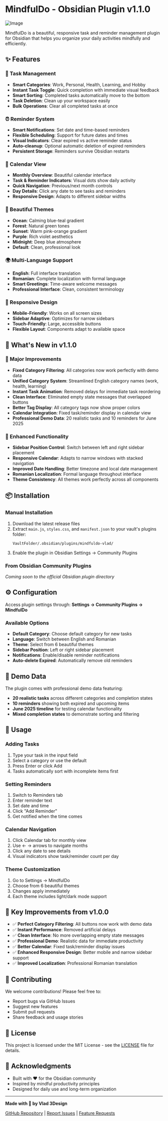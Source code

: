 # MindfulDo - Obsidian Plugin v1.1.0

![Image](https://github.com/user-attachments/assets/b9b1e7cc-7ed8-4154-a5d5-c298ad3e9658)

MindfulDo is a beautiful, responsive task and reminder management plugin for Obsidian that helps you organize your daily activities mindfully and efficiently.

## ✨ Features

### 🎯 Task Management
- **Smart Categories**: Work, Personal, Health, Learning, and Hobby
- **Instant Task Toggle**: Quick completion with immediate visual feedback
- **Smart Sorting**: Completed tasks automatically move to the bottom
- **Task Deletion**: Clean up your workspace easily
- **Bulk Operations**: Clear all completed tasks at once

### ⏰ Reminder System
- **Smart Notifications**: Set date and time-based reminders
- **Flexible Scheduling**: Support for future dates and times
- **Visual Indicators**: Clear expired vs active reminder status
- **Auto-cleanup**: Optional automatic deletion of expired reminders
- **Persistent Storage**: Reminders survive Obsidian restarts

### 📅 Calendar View
- **Monthly Overview**: Beautiful calendar interface
- **Task & Reminder Indicators**: Visual dots show daily activity
- **Quick Navigation**: Previous/next month controls
- **Day Details**: Click any date to see tasks and reminders
- **Responsive Design**: Adapts to different sidebar widths

### 🎨 Beautiful Themes
- **Ocean**: Calming blue-teal gradient
- **Forest**: Natural green tones
- **Sunset**: Warm pink-orange gradient
- **Purple**: Rich violet aesthetics
- **Midnight**: Deep blue atmosphere
- **Default**: Clean, professional look

### 🌍 Multi-Language Support
- **English**: Full interface translation
- **Romanian**: Complete localization with formal language
- **Smart Greetings**: Time-aware welcome messages
- **Professional Interface**: Clean, consistent terminology

### 📱 Responsive Design
- **Mobile-Friendly**: Works on all screen sizes
- **Sidebar Adaptive**: Optimizes for narrow sidebars
- **Touch-Friendly**: Large, accessible buttons
- **Flexible Layout**: Components adapt to available space

## 🚀 What's New in v1.1.0

### 🔧 Major Improvements
- **Fixed Category Filtering**: All categories now work perfectly with demo data
- **Unified Category System**: Streamlined English category names (work, health, learning)
- **Instant Task Animation**: Removed delays for immediate task reordering
- **Clean Interface**: Eliminated empty state messages that overlapped buttons
- **Better Tag Display**: All category tags now show proper colors
- **Calendar Integration**: Fixed task/reminder display in calendar view
- **Professional Demo Data**: 20 realistic tasks and 10 reminders for June 2025

### 🎯 Enhanced Functionality
- **Sidebar Position Control**: Switch between left and right sidebar placement
- **Responsive Calendar**: Adapts to narrow windows with stacked navigation
- **Improved Date Handling**: Better timezone and local date management
- **Romanian Localization**: Formal language throughout interface
- **Theme Consistency**: All themes work perfectly across all components

## 📦 Installation

### Manual Installation
1. Download the latest release files
2. Extract `main.js`, `styles.css`, and `manifest.json` to your vault's plugins folder:
   ```
   VaultFolder/.obsidian/plugins/mindfuldo-vlad/
   ```
3. Enable the plugin in Obsidian Settings → Community Plugins

### From Obsidian Community Plugins
*Coming soon to the official Obsidian plugin directory*

## ⚙️ Configuration

Access plugin settings through: **Settings → Community Plugins → MindfulDo**

### Available Options
- **Default Category**: Choose default category for new tasks
- **Language**: Switch between English and Romanian
- **Theme**: Select from 6 beautiful themes
- **Sidebar Position**: Left or right sidebar placement
- **Notifications**: Enable/disable reminder notifications
- **Auto-delete Expired**: Automatically remove old reminders

## 🎨 Demo Data

The plugin comes with professional demo data featuring:
- **20 realistic tasks** across different categories and completion states
- **10 reminders** showing both expired and upcoming items
- **June 2025 timeline** for testing calendar functionality
- **Mixed completion states** to demonstrate sorting and filtering

## 📱 Usage

### Adding Tasks
1. Type your task in the input field
2. Select a category or use the default
3. Press Enter or click Add
4. Tasks automatically sort with incomplete items first

### Setting Reminders
1. Switch to Reminders tab
2. Enter reminder text
3. Set date and time
4. Click "Add Reminder"
5. Get notified when the time comes

### Calendar Navigation
1. Click Calendar tab for monthly view
2. Use ← → arrows to navigate months
3. Click any date to see details
4. Visual indicators show task/reminder count per day

### Theme Customization
1. Go to Settings → MindfulDo
2. Choose from 6 beautiful themes
3. Changes apply immediately
4. Each theme includes light/dark mode support

## 🌟 Key Improvements from v1.0.0

- ✅ **Perfect Category Filtering**: All buttons now work with demo data
- ✅ **Instant Performance**: Removed artificial delays
- ✅ **Clean Interface**: No more overlapping empty state messages
- ✅ **Professional Demo**: Realistic data for immediate productivity
- ✅ **Better Calendar**: Fixed task/reminder display issues
- ✅ **Enhanced Responsive Design**: Better mobile and narrow sidebar support
- ✅ **Improved Localization**: Professional Romanian translation

## 🤝 Contributing

We welcome contributions! Please feel free to:
- Report bugs via GitHub Issues
- Suggest new features
- Submit pull requests
- Share feedback and usage stories

## 📄 License

This project is licensed under the MIT License - see the [LICENSE](LICENSE) file for details.

## 🙏 Acknowledgments

- Built with ❤️ for the Obsidian community
- Inspired by mindful productivity principles
- Designed for daily use and long-term organization

---

**Made with 🎯 by Vlad 3Design**

[GitHub Repository](https://github.com/vladdesign/mindfuldo-obsidian) | [Report Issues](https://github.com/vladdesign/mindfuldo-obsidian/issues) | [Feature Requests](https://github.com/vladdesign/mindfuldo-obsidian/discussions) 
